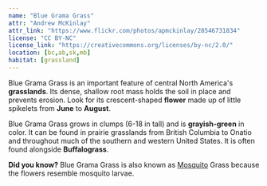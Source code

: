```yaml
---
name: "Blue Grama Grass"
attr: "Andrew McKinlay"
attr_link: "https://www.flickr.com/photos/apmckinlay/28546731834"
license: "CC BY-NC"
license_link: "https://creativecommons.org/licenses/by-nc/2.0/"
location: [bc,ab,sk,mb]
habitat: [grassland]
---
```

Blue Grama Grass is an important feature of central North America's **grasslands**. Its dense, shallow root mass holds the soil in place and prevents erosion. Look for its crescent-shaped **flower** made up of little spikelets from **June** to **August**.

Blue Grama Grass grows in clumps (6-18 in tall) and is **grayish-green** in color. It can be found in prairie grasslands from British Columbia to Onatio and throughout much of the southern and western United States. It is often found alongside **Buffalograss**.

**Did you know?** Blue Grama Grass is also known as [Mosquito](/insects/mosquito) Grass because the flowers resemble mosquito larvae.
